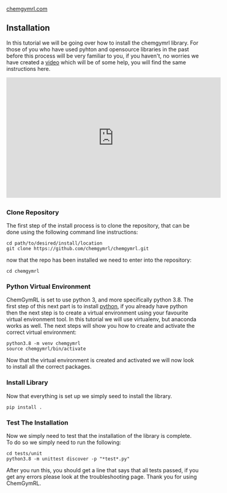 [chemgymrl.com](https://chemgymrl.com/)

## Installation

In this tutorial we will be going over how to install the chemgymrl library. For those of you who have used pyhton and
opensource libraries in the past before this process will be very familiar to you, if you haven't, no worries we have 
created a [video](https://youtu.be/tE8aVln64_0) which will be of some help, you will find the same instructions here.


<div style="text-align: center; margin-bottom: 2em;">
<iframe width="560" height="315" src="https://youtu.be/tE8aVln64_0" title="YouTube video player" frameborder="0" allow="accelerometer; autoplay; clipboard-write; encrypted-media; gyroscope; picture-in-picture" allowfullscreen></iframe>
</div>

### Clone Repository

The first step of the install process is to clone the repository, that can be done using the following command line
instructions:
```commandline
cd path/to/desired/install/location
git clone https://github.com/chemgymrl/chemgymrl.git
```
now that the repo has been installed we need to enter into the repository:

```commandline
cd chemgymrl
```

### Python Virtual Environment

ChemGymRL is set to use python 3, and more specifically python 3.8. The first step of this next part is to install
[python](https://python.org), if you already have python then the next step is to create a virtual environment using
your favourite virtual environment tool. In this tutorial we will use virtualenv, but anaconda works as well. The next
steps will show you how to create and activate the correct virtual environment:

```commandline
python3.8 -m venv chemgymrl
source chemgymrl/bin/activate
```

Now that the virtual environment is created and activated we will now look to install all the correct packages.

### Install Library
Now that everything is set up we simply seed to install the library.
 
```commandline
pip install .
```

### Test The Installation

Now we simply need to test that the installation of the library is complete. To do so we simply need to run the
following:

```commandline
cd tests/unit
python3.8 -m unittest discover -p "*test*.py"
```

After you run this, you should get a line that says that all tests passed, if you get any errors please look at the
troubleshooting page. Thank you for using ChemGymRL.
